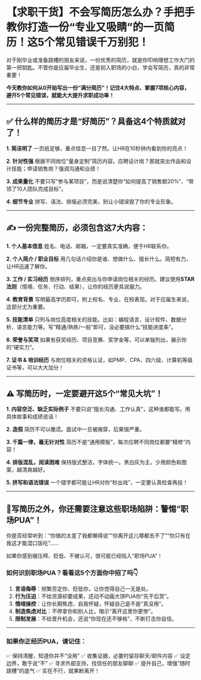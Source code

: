 # 【求职干货】不会写简历怎么办？手把手教你打造一份“专业又吸睛”的一页简历！这5个常见错误千万别犯！

对于刚毕业或准备跳槽的朋友来说，一份优秀的简历，就是你叩响理想工作大门的第一把钥匙。不管你是应届毕业生，还是初入职场的小白，学会写简历，真的非常重要！

**今天教你如何从0开始写出一份“满分简历”！记住4大特点、掌握7项核心内容，避开5个常见错误，就能大大提升求职成功率！**

---

## ✅ 什么样的简历才是“好简历”？具备这4个特质就对了！

**1. 简洁明了**
一页纸足够，重点信息一目了然。让HR在10秒钟内看到你的亮点！

**2. 针对性强**
根据不同岗位“量身定制”简历内容。应聘设计岗？那就突出作品和设计技能；申请销售岗？强调沟通和业绩！

**3. 成果量化**
不要只写“参与某项目”，而是说清楚你“如何提高了销售额20%”、“带领了10人团队完成目标”。

**4. 细节专业**
拼写、语法、排版必须完美，别让小错误毁了你的专业形象。

---

## ✍️ 一份完整简历，必须包含这7大内容：

**1. 个人基本信息**
姓名、电话、邮箱，一定要真实准确，便于HR联系你。

**2. 个人简介 / 职业目标**
用几句话介绍你是谁、想做什么、擅长什么。简短有力，让HR迅速了解你。

**3. 工作 / 实习经历**
倒序排列，重点突出与你申请岗位相关的经历。建议使用**STAR法则**（情境、任务、行动、结果），让你的经历更具说服力。

**4. 教育背景**
写明最高学历即可，附上校名、专业、在校表现。对于应届生来说，这部分尤为重要。

**5. 技能清单**
只列与岗位高度相关的技能。比如：编程语言、设计软件、数据分析、语言能力等。写“精通/熟练/一般”即可，没必要搞什么“技能进度条”。

**6. 荣誉与奖项**
如果有获奖经历、项目竞赛、奖学金等，可以单独列出，展示你的“硬实力”。

**7. 证书 & 培训经历**
与岗位相关的资格认证，如PMP、CPA、四六级、计算机等级证书等，可以大大加分！

---

## ⚠️ 写简历时，一定要避开这5个“常见大坑”！

**1. 内容空泛、缺乏实际例子**
不要只说“擅长沟通、工作认真”，这种谁都能写。用具体故事和成绩说话！

**2. 造假**
简历不可以撒谎。面试中一旦被揭穿，后果很严重。

**3. 千篇一律，毫无针对性**
简历不是“通用模板”，每次应聘不同岗位都要“精修”内容！

**4. 排版混乱，阅读困难**
保持版式整洁，字体统一。黑白灰为主，少用颜色和图案，越清爽越好。

**5. 拼写和语法错误**
一个错字都可能让HR对你“秒出戏”，一定要认真检查再投！

---

## 🌟写简历之外，你还需要注意这些职场陷阱：警惕“职场PUA”！

你是否经常听到：“你做的太差了我都懒得说”“你离开这儿哪都去不了”“你只有在我这才能混口饭吃”……

如果你感到被压榨、贬低、不被认可，很可能已经陷入“职场PUA”！

### 如何识别职场PUA？看看这5个方面你中招了吗👇

1. **言语侮辱**：频繁否定你、贬低你，让你觉得自己一无是处。
2. **行为压迫**：不给资源却要成果，还动不动画大饼PUA你“先干后赏”。
3. **情绪操控**：让你长期焦虑、自我怀疑，怀疑自己是不是“真没用”。
4. **制造焦虑对比**：不停拿你和别人比，暗示“离开这里你更惨”。
5. **限制发展**：不给晋升机会，还说“你现在还不够格”，不断打击你自信。

---

### 如果你正经历PUA，请记住：

✅ 保持清醒，知道你并不“没用”
✅ 收集证据，必要时留存聊天/邮件内容
✅ 设定边界，敢于说“不”
✅ 寻求外部支持，找信任的朋友聊聊
✅ 提升自己，增强“随时跳槽”的底气
✅ 实在不行，就果断离开！